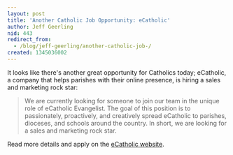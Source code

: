 ```yaml
---
layout: post
title: 'Another Catholic Job Opportunity: eCatholic'
author: Jeff Geerling
nid: 443
redirect_from:
  - /blog/jeff-geerling/another-catholic-job-/
created: 1345036002
---
```

It looks like there's another great opportunity for Catholics today; eCatholic, a company that helps parishes with their online presence, is hiring a sales and marketing rock star:

<blockquote>
We are currently looking for someone to join our team in the unique role of eCatholic Evangelist. The goal of this position is to passionately, proactively, and creatively spread eCatholic to parishes, dioceses, and schools around the country. In short, we are looking for a sales and marketing rock star.
</blockquote>

Read more details and apply on the <a href="http://www.ecatholicwebsites.com/index.cfm?load=joinourteam&utm_source=opensourcecatholic">eCatholic website</a>.
